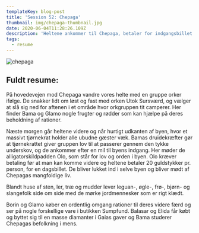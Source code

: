 ```yaml
---
templateKey: blog-post
title: 'Session 52: Chepaga'
thumbnail: img/chepaga-thumbnail.jpg
date: 2020-06-04T11:28:26.109Z
description: 'Heltene ankommer til Chepaga, betaler for indgangsbillet og ser sig omkring.'
tags:
  - resume
---
```

![chepaga](/img/chepaga.jpg)

## Fuldt resume:

På hovedevejen mod Chepaga vandre vores helte med en gruppe orker ifølge. De snakker lidt om løst og fast med orken Utok Sursværd, og vælger at slå sig ned for aftenen i et område hvor orkgruppen tit camperer. Her finder Bama og Glamo nogle frugter og rødder som kan hjælpe på deres beholdning af rationer.

Næste morgen går heltene videre og når hurtigt udkanten af byen, hvor et massivt tjørnekrat holder alle ubudne gæster væk. Bamas druidekræfter gør at tjørnekrattet giver gruppen lov til at passerer gennem den tykke underskov, og de ankommer efter en mil til byens indgang. Her møder de alligatorskildpadden Olo, som står for lov og orden i byen. Olo kræver betaling før at man kan komme videre og heltene betaler 20 guldstykker pr. person, for en dagsbillet. De bliver lukket ind i selve byen og bliver mødt af Chepagas mangfoldige liv.

Blandt huse af sten, ler, træ og mudder lever leguan-, øgle-, frø-, bjørn- og slangefolk side om side med de mørke jordmennesker som er rigt klædt.

Borin og Glamo køber en ordentlig omgang rationer til deres videre færd og ser på nogle forskellige vare i butikken Sumpfund. Balasar og Elida får købt og byttet sig til en masse diamanter i Gaias gaver og Bama studerer Chepagas befolkning i mens.
